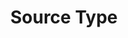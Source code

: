 ---
# -------------------------- #
#        CONTENT TYPE        #
# -------------------------- #

content-type: "api-object"
endpoint: "source-types"
order: 5


# -------------------------- #
#        OBJECT INFO         #
# -------------------------- #

title: "Source Type"
endpoint-url: "/source-types"

description: "{{ api.core-objects.source-types.description }}"
intro-short: "Retrieve configuration info for data sources" # Used in the API functionality section of the docs

# -------------------------- #
#        VERSION INFO        #
# -------------------------- #

latest-version: "4"
versions:
  - number: "4"
    deprecated: false


# -------------------------- #
#      AVAILABLE METHODS     #
# -------------------------- #

available-methods:
  - id: "get-a-source-type"
    title: "Get a source type"
    method: "get"
    short: "{{ api.core-objects.source-types.get.short | flatify }}"

  - id: "list-source-types"
    title: "List all source types"
    method: "get"
    short: "{{ api.core-objects.source-types.list.short | flatify }}"


# -------------------------- #
#      OBJECT ATTRIBUTES     #
# -------------------------- #

object-attributes:
  - name: "report_card"
    type: "object"
    sub-type: "source report card"
    url: "{{ api.data-structures.report-cards.source.section }}"
    description: "The Source Report Card object corresponding to the source's `type`. For example: `platform.marketo` or `platform.hubspot`."
---